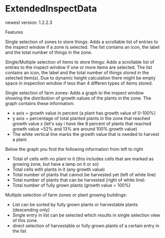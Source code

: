 # ExtendedInspectData
newest version: 1.2.2.3

Features

Single selection of zones to store things:
Adds a scrollable list of entries to the inspect window if a zone is selected. The list contains an icon, the label and the total number of things in the zone. 

Single/Multiple selection of items to store things:
Adds a scrollable list of entries to the inspect window if one or more items are selected. The list contains an icon, the label and the total number of things stored in the selected item(s). 
Due to dynamic height calculation there might be empty space in inspection window if less than 4 differen types of items stored.

Single selection of farm zones:
Adds a graph to the inspect window showing the distribution of growth values of the plants in the zone.
The graph contains these information:
 - x axis = growth value in percent (a plant has growth value of 0-100%)
 - y axis = percentage of total planted plants in the zone that reached growth value x (let's say i have like 8 percent of plants that reached growth value ~52% and 13% are around 100% growth value)
 - The white vertical line marks the growth value that is needed to harvest a plant.

Below the graph you find the following information from left to right
 - Total of cells with no plant in it (this includes cells that are marked as growing zone, but have a lamp on it or so)
 - Total cells with plants in it (any growth value)
 - Total number of plants that cannot be harvested yet (left of white line)
 - Total number of plants that can be harvested (right of white line)
 - Total number of fully grown plants (growth value = 100%)

Multiple selection of farm zones or plant growing buildings:
 - List can be sorted by fully grown plants or harvestable plants (descending only)
 - Single entry in list can be selected which results in single selection view of this zone.
 - direct selection of harvestable or fully grown plants of a certain entry in the list
